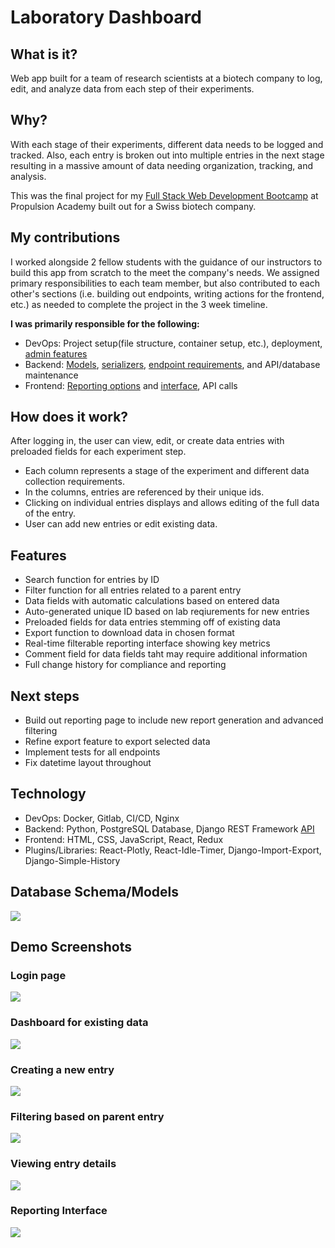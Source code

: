 # Laboratory Dashboard
## What is it?
Web app built for a team of research scientists at a biotech company to log, edit, and analyze data from each step of their experiments.


## Why?
With each stage of their experiments, different data needs to be logged and tracked. Also, each entry is broken out into multiple entries in the next stage resulting in a massive amount of data needing organization, tracking, and analysis.

This was the final project for my [Full Stack Web Development Bootcamp](https://propulsion.academy/full-stack) at Propulsion Academy built out for a Swiss biotech company.

## My contributions
I worked alongside 2 fellow students with the guidance of our instructors to build this app from scratch to the meet the company's needs. We assigned primary responsibilities to each team member, but also contributed to each other's sections (i.e. building out endpoints, writing actions for the frontend, etc.) as needed to complete the project in the 3 week timeline.

**I was primarily responsible for the following:**
- DevOps: Project setup(file structure, container setup, etc.), deployment, [admin features](https://github.com/etsyketsy/finalProject/blob/master/backend/project/project/api/admin.py)
- Backend: [Models](https://github.com/etsyketsy/finalProject/tree/master/backend/project/project/api/models), [serializers](https://github.com/etsyketsy/finalProject/tree/master/backend/project/project/api/Serializers), [endpoint requirements](https://github.com/etsyketsy/finalProject/blob/master/backend/README.md), and API/database maintenance
- Frontend: [Reporting options](https://github.com/etsyketsy/finalProject/tree/master/frontend/frontend/src/components/Plots) and [interface](https://github.com/etsyketsy/finalProject/tree/master/frontend/frontend/src/routes/PlotsPage), API calls


## How does it work?

After logging in, the user can view, edit, or create data entries with preloaded fields for each experiment step.

- Each column represents a stage of the experiment and different data collection requirements.
- In the columns, entries are referenced by their unique ids.
- Clicking on individual entries displays and allows editing of the full data of the entry.
- User can add new entries or edit existing data.

## Features
 - Search function for entries by ID
 - Filter function for all entries related to a parent entry
 - Data fields with automatic calculations based on entered data
 - Auto-generated unique ID based on lab reqiurements for new entries
 - Preloaded fields for data entries stemming off of existing data
 - Export function to download data in chosen format
 - Real-time filterable reporting interface showing key metrics
 - Comment field for data fields taht may require additional information
 - Full change history for compliance and reporting

 ## Next steps
 - Build out reporting page to include new report generation and advanced filtering
 - Refine export feature to export selected data
 - Implement tests for all endpoints
 - Fix datetime layout throughout

## Technology
- DevOps: Docker, Gitlab, CI/CD, Nginx
- Backend: Python, PostgreSQL Database, Django REST Framework [API](https://github.com/etsyketsy/finalProject/blob/master/backend/README.md)
- Frontend: HTML, CSS, JavaScript, React, Redux
- Plugins/Libraries: React-Plotly, React-Idle-Timer, Django-Import-Export, Django-Simple-History

## Database Schema/Models
![](assets/Models.png)

## Demo Screenshots
### Login page
![](assets/1Login.png)
### Dashboard for existing data
![](assets/2Dashboard.png)
### Creating a new entry
![](assets/3NewEntry.png)
### Filtering based on parent entry
![](assets/4Filtering.png)
### Viewing entry details
![](assets/5EntryDetail.png)
### Reporting Interface
![](assets/6Reporting.png)
